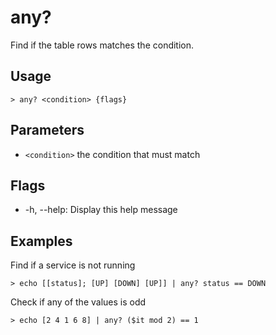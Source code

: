 # any?
Find if the table rows matches the condition.

## Usage
```shell
> any? <condition> {flags} 
 ```

## Parameters
* `<condition>` the condition that must match

## Flags
* -h, --help: Display this help message

## Examples
  Find if a service is not running
```shell
> echo [[status]; [UP] [DOWN] [UP]] | any? status == DOWN
 ```

  Check if any of the values is odd
```shell
> echo [2 4 1 6 8] | any? ($it mod 2) == 1
 ```

